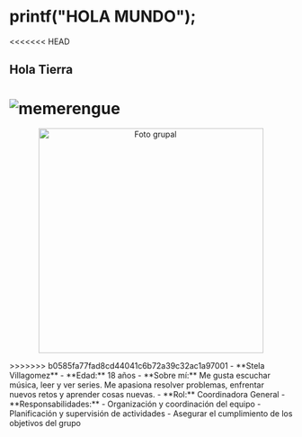 # printf("HOLA MUNDO");
<<<<<<< HEAD
## Hola Tierra
![memerengue](https://github.com/Gustavovc-12/PRUEBAS/blob/master/images.jpg)
=======
<p align="center">
  <img src="[https://github.com/fabricioestrada-source/Grupo-7/blob/main/grupo.jpg](https://www.google.com/url?sa=i&url=https%3A%2F%2Fwww.facebook.com%2FCayetano.Oficial%2F&psig=AOvVaw1lViWWSBwBX7jN4yrUfWmd&ust=1755908127600000&source=images&cd=vfe&opi=89978449&ved=0CBUQjRxqFwoTCJDI_tKRnY8DFQAAAAAdAAAAABAE)" alt="Foto grupal" width="400">
</p>
>>>>>>> b0585fa77fad8cd44041c6b72a39c32ac1a97001
- **Stela Villagomez**
  - **Edad:** 18 años
  - **Sobre mí:** Me gusta escuchar música, leer y ver series. Me apasiona resolver problemas, enfrentar nuevos retos y aprender cosas nuevas.
  - **Rol:** Coordinadora General
  - **Responsabilidades:**
    - Organización y coordinación del equipo
    - Planificación y supervisión de actividades
    - Asegurar el cumplimiento de los objetivos del grupo
